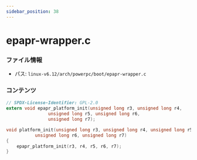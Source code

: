 ```yaml
---
sidebar_position: 38
---
```

# epapr-wrapper.c

### ファイル情報

- パス: `linux-v6.12/arch/powerpc/boot/epapr-wrapper.c`

### コンテンツ

```c
// SPDX-License-Identifier: GPL-2.0
extern void epapr_platform_init(unsigned long r3, unsigned long r4,
				unsigned long r5, unsigned long r6,
				unsigned long r7);

void platform_init(unsigned long r3, unsigned long r4, unsigned long r5,
		   unsigned long r6, unsigned long r7)
{
	epapr_platform_init(r3, r4, r5, r6, r7);
}

```
